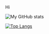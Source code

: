 Hi 

<!--
**shayanshariff/shayanshariff** is a ✨ _special_ ✨ repository because its `README.md` (this file) appears on your GitHub profile.

Here are some ideas to get you started:

- 🔭 I’m currently working on ...
- 🌱 I’m currently learning ...
- 👯 I’m looking to collaborate on ...
- 🤔 I’m looking for help with ...
- 💬 Ask me about ...
- 📫 How to reach me: ...
- 😄 Pronouns: ...
- ⚡ Fun fact: ...
-->
![My GitHub stats](https://github-readme-stats.vercel.app/api?username=shayanshariff&show_icons=true&theme=dracula)




[![Top Langs](https://github-readme-stats.vercel.app/api/top-langs/?username=shayanshariff&layout=compact)](https://github.com/shayanshariff/github-readme-stats)
